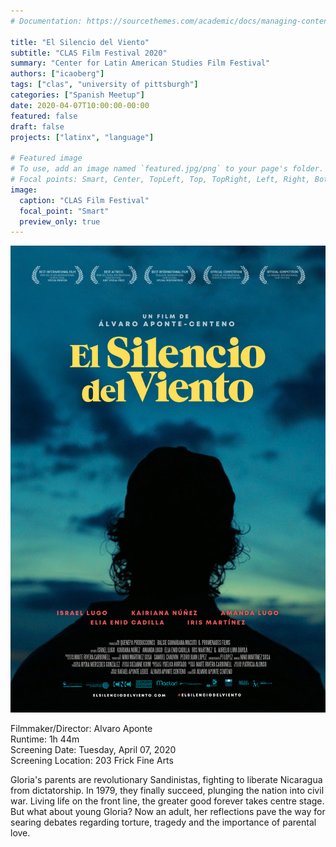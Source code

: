 ```yaml
---
# Documentation: https://sourcethemes.com/academic/docs/managing-content/

title: "El Silencio del Viento"
subtitle: "CLAS Film Festival 2020"
summary: "Center for Latin American Studies Film Festival"
authors: ["icaoberg"]
tags: ["clas", "university of pittsburgh"]
categories: ["Spanish Meetup"]
date: 2020-04-07T10:00:00-00:00
featured: false
draft: false
projects: ["latinx", "language"]

# Featured image
# To use, add an image named `featured.jpg/png` to your page's folder.
# Focal points: Smart, Center, TopLeft, Top, TopRight, Left, Right, BottomLeft, Bottom, BottomRight.
image:
  caption: "CLAS Film Festival"
  focal_point: "Smart"
  preview_only: true
---
```


[![Film](./featured.jpg)](https://www.ucis.pitt.edu/clas/cinema?fbclid=IwAR2CjMEJ-dcJQDGH0PJbNSOyQ4nVjNI1YycATElvYOFhHU1-T5-1M32PmLU)
<p>Filmmaker/Director: Alvaro Aponte<br>
Runtime: 1h 44m<br>
Screening Date: Tuesday, April 07, 2020<br>
Screening Location: 203 Frick Fine Arts<br></p>

Gloria's parents are revolutionary Sandinistas, fighting to liberate Nicaragua from dictatorship. In 1979, they finally succeed, plunging the nation into civil war. Living life on the front line, the greater good forever takes centre stage. But what about young Gloria? Now an adult, her reflections pave the way for searing debates regarding torture, tragedy and the importance of parental love.
